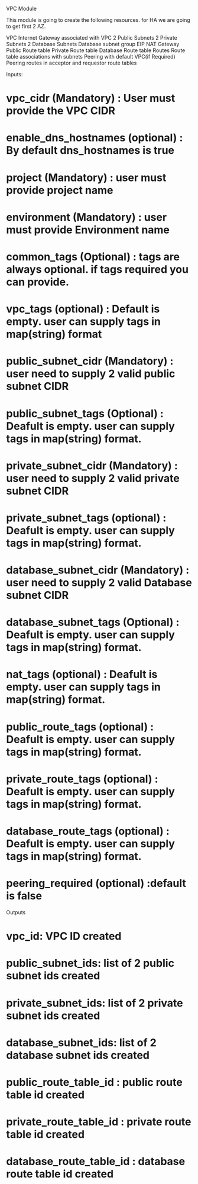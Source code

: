 VPC Module

This module is going to create the following resources. for HA we are going to get first 2 AZ.

VPC
Internet Gateway associated with VPC
2 Public Subnets
2 Private Subnets
2 Database Subnets
Database subnet group
EIP
NAT Gateway
Public Route table
Private Route table
Database Route table
Routes
Route table associations with subnets
Peering with default VPC(if Required)
Peering routes in acceptor and requestor route tables




Inputs:

# vpc_cidr (Mandatory) : User must provide the VPC CIDR
# enable_dns_hostnames (optional) : By default dns_hostnames is true
# project (Mandatory) : user must provide project name
# environment (Mandatory) : user must provide Environment name
# common_tags (Optional) : tags are always optional. if tags required you can provide.
# vpc_tags (optional) : Default is empty. user can supply tags in map(string) format
# public_subnet_cidr (Mandatory) : user need to supply 2 valid public subnet CIDR
# public_subnet_tags (Optional) : Deafult is empty. user can supply tags in map(string) format.
# private_subnet_cidr (Mandatory) : user need to supply 2 valid private subnet CIDR
# private_subnet_tags (optional) : Deafult is empty. user can supply tags in map(string) format.
# database_subnet_cidr (Mandatory) : user need to supply 2 valid Database subnet CIDR
# database_subnet_tags (Optional) : Deafult is empty. user can supply tags in map(string) format.
# nat_tags (optional) : Deafult is empty. user can supply tags in map(string) format.
# public_route_tags (optional) : Deafult is empty. user can supply tags in map(string) format.
# private_route_tags (optional) : Deafult is empty. user can supply tags in map(string) format.
# database_route_tags (optional) : Deafult is empty. user can supply tags in map(string) format.
# peering_required (optional) :default is false

Outputs
# vpc_id: VPC ID created
# public_subnet_ids: list of 2 public subnet ids created
# private_subnet_ids: list of 2 private subnet ids created
# database_subnet_ids: list of 2 database subnet ids created
# public_route_table_id : public route table id created
# private_route_table_id : private route table id created
# database_route_table_id : database route table id created